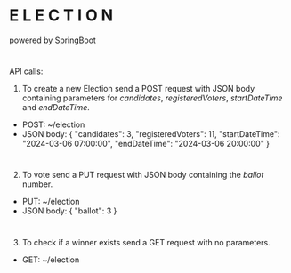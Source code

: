 # E L E C T I O N
powered by SpringBoot
#

API calls:

1. To create a new Election send a POST request with JSON body containing parameters for *candidates*, *registeredVoters*, *startDateTime* and *endDateTime*.
- POST: ~/election
- JSON body: {
  "candidates": 3,
  "registeredVoters": 11,
  "startDateTime": "2024-03-06 07:00:00",
  "endDateTime": "2024-03-06 20:00:00"
  }
#
2. To vote send a PUT request with JSON body containing the *ballot* number.
- PUT: ~/election
- JSON body:
  {
  "ballot": 3
  } 
#
3. To check if a winner exists send a GET request with no parameters.
- GET: ~/election